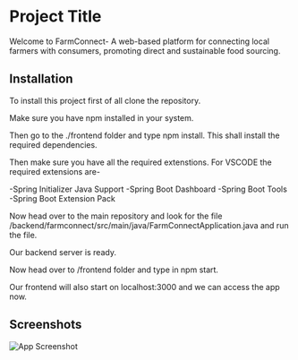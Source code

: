 
# Project Title

Welcome to FarmConnect- A web-based platform for connecting local farmers with consumers, promoting direct and sustainable food sourcing. 

## Installation

To install this project first of all clone the repository.


Make sure you have npm installed in your system.

Then go to the ./frontend folder and type npm install.
This shall install the required dependencies.

Then make sure you have all the required extenstions. For VSCODE the required extensions are-

-Spring Initializer Java Support
-Spring Boot Dashboard
-Spring Boot Tools
-Spring Boot Extension Pack

Now head over to the main repository and look for the file /backend/farmconnect/src/main/java/FarmConnectApplication.java and run the file.

Our backend server is ready.

Now head over to /frontend folder and type in npm start.


Our frontend will also start on localhost:3000 and we can access the app now.

## Screenshots

![App Screenshot](https://www.imghost.net/ib/fN24RK1tOZg8Rcy_1689321936.png)

